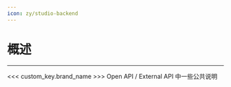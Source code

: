 ```yaml
---
icon: zy/studio-backend
---
```


# 概述

---

<<< custom_key.brand_name >>> Open API / External API 中一些公共说明
